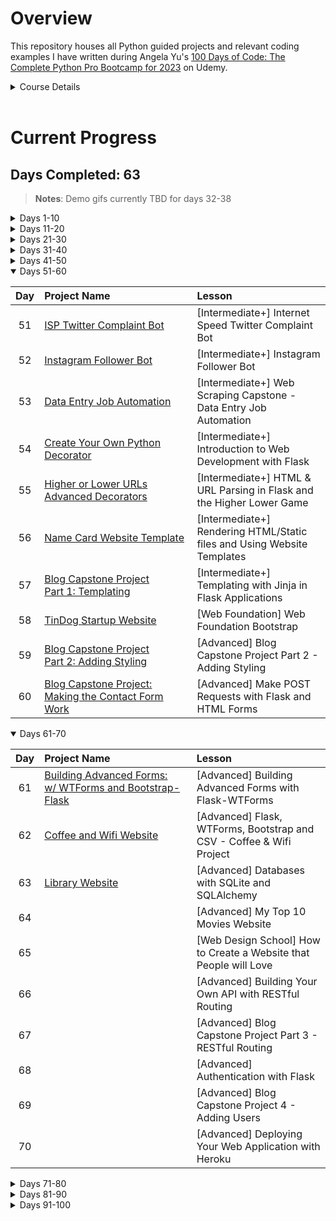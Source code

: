 # Overview

This repository houses all Python guided projects and relevant coding examples I have written during Angela Yu's [100 Days of Code: The Complete Python Pro Bootcamp for 2023](https://www.udemy.com/course/100-days-of-code/) on Udemy.

<details><summary>Course Details</summary>

>The course aims to fulfill the following learning objectives:
>- Master the Python programming language by building 100 unique projects over 100 days
>- Learn automation, game, app and web development, data science and machine learning all using Python.
>- Be able to program in Python professionally
>- Learn Selenium, Beautiful Soup, Request, Flask, Pandas, NumPy, Scikit Learn, Plotly, and Matplotlib
>- Create a portfolio of 100 Python projects to apply for developer jobs
>- Be able to build fully fledged websites and web apps with Python
>- Be able to use Python for data science and machine learning
>- Build games like Blackjack, Pong and Snake using Python
>- Build GUIs and Desktop applications with Python
</details>
<br>

# Current Progress
## Days Completed: 63

>**Notes**:
>Demo gifs currently TBD for days 32-38

<details><summary>Days 1-10</summary>

| Day | <div style="width:220px">Project Name</div> | Lesson |
| :--: | :-- | :-- |
| 1 | [Band Name Generator](https://github.com/marilynyi/100-days-of-code-python/tree/main/days-01-10/day-01/band-name-generator) | [Beginner] Working with Variables in Python to Manage Data |
| 2 | [Tip Calculator](https://github.com/marilynyi/100-days-of-code-python/tree/main/days-01-10/day-02/tip-calculator) | [Beginner] Understanding Data Types and How to Manipulate Strings |
| 3 | [Treasure Island](https://github.com/marilynyi/100-days-of-code-python/tree/main/days-01-10/day-03/treasure-island) | [Beginner] Control Flow and Logical Operators |
| 4 | [Rock, Paper, Scissors](https://github.com/marilynyi/100-days-of-code-python/tree/main/days-01-10/day-04/rock-paper-scissors) | [Beginner] Randomization and Python Lists |
| 5 | [Password Generator](https://github.com/marilynyi/100-days-of-code-python/tree/main/days-01-10/day-05/password-generator) | [Beginner] Python Loops |
| 6 | [Karel Hurdles](https://github.com/marilynyi/100-days-of-code-python/tree/main/days-01-10/day-06/karel-hurdles) | [Beginner] Python Functions & Karel |
| 7 | [Hangman](https://github.com/marilynyi/100-days-of-code-python/tree/main/days-01-10/day-07/hangman) | [Beginner] Hangman |
| 8 | [Caesar Cipher](https://github.com/marilynyi/100-days-of-code-python/tree/main/days-01-10/day-08/caesar-cipher) | [Beginner] Function Parameters & Caesar Cipher |
| 9 | [Blind Auction](https://github.com/marilynyi/100-days-of-code-python/tree/main/days-01-10/day-09/blind-auction) | [Beginner] Dictionaries, Nesting and the Secret Auction |
| 10 | [Calculator](https://github.com/marilynyi/100-days-of-code-python/tree/main/days-01-10/day-10/calculator) | [Beginner] Functions with Outputs |
</details>
<details><summary>Days 11-20</summary>

| Day | <div style="width:220px">Project Name</div> | Lesson |
| :--: | :-- | :-- |
| 11 | [Blackjack Capstone](https://github.com/marilynyi/100-days-of-code-python/tree/main/days-11-20/day-11/blackjack-capstone) | [Beginner] The Blackjack Capstone Project | 
| 12 | [Guess the Number](https://github.com/marilynyi/100-days-of-code-python/tree/main/days-11-20/day-12/guess-the-number) | [Beginner] Scope & Number Guessing Game | 
| 13 | No project | [Beginner] Debugging: How to Find and Fix Errors in your Code | 
| 14 | [Higher-Lower Game](https://github.com/marilynyi/100-days-of-code-python/tree/main/days-11-20/day-14/higher-lower-game) | [Beginner] Higher Lower Game Project | 
| 15 | [Coffee Machine (no OOP)](https://github.com/marilynyi/100-days-of-code-python/tree/main/days-11-20/day-15/coffee-machine)| [Intermediate] Local Development Environment Setup & the Coffee Machine |
| 16 | [Coffee Machine (w/ OOP)](https://github.com/marilynyi/100-days-of-code-python/tree/main/days-11-20/day-16/coffee-machine) | [Intermediate] Object Oriented Programming (OOP) | 
| 17 | [Quiz Brain Game](https://github.com/marilynyi/100-days-of-code-python/tree/main/days-11-20/day-17/quiz-brain) | [Intermediate] The Quiz Project & the Benefits of OOP | 
| 18 | [Hirst Painting](https://github.com/marilynyi/100-days-of-code-python/tree/main/days-11-20/day-18/hirst-painting) | [Intermediate] Turtle & the Graphical User Interface (GUI) | 
| 19 | - [Etch-a-Sketch](https://github.com/marilynyi/100-days-of-code-python/tree/main/days-11-20/day-19/etch-a-sketch)<br>- [Turtle Race](https://github.com/marilynyi/100-days-of-code-python/tree/main/days-11-20/day-19/turtle-race) | [Intermediate] Instances, State and Higher Order Functions | 
| 20 | [Snake Game pt. 1](https://github.com/marilynyi/100-days-of-code-python/tree/main/days-11-20/day-20/snake-game-part-1) | [Intermediate] Build the Snake Game Part 1: Animation & Coordinates |
</details>
<details><summary>Days 21-30</summary>

| Day | <div style="width:220px">Project Name</div> | Lesson |
| :--: | :-- | :-- |
| 21 | [Snake Game pt. 2](https://github.com/marilynyi/100-days-of-code-python/tree/main/days-21-30/day-21/snake-game) | [Intermediate] Build the Snake Game Part 2: Inheritance & List Slicing | 
| 22 | [Pong Game](https://github.com/marilynyi/100-days-of-code-python/tree/main/days-21-30/day-22/pong-game) | [Intermediate] Build Pong: The Famous Arcade Game | 
| 23 | [Turtle Crossing Game](https://github.com/marilynyi/100-days-of-code-python/tree/main/days-21-30/day-23/turtle-crossing-game) | [Intermediate] The Turtle Crossing Capstone Project | 
| 24 | - [Snake Game w/ High Score](https://github.com/marilynyi/100-days-of-code-python/tree/main/days-21-30/day-24/snake-game-with-high-score)<br>- [Mail Merge](https://github.com/marilynyi/100-days-of-code-python/tree/main/days-21-30/day-24/mail-merge) | [Intermediate] Files, Directories and Paths | 
| 25 | [United States Game](https://github.com/marilynyi/100-days-of-code-python/tree/main/days-21-30/day-25/united-states-game) | [Intermediate] Working with CSV Data and the Pandas Library | 
| 26 | [NATO Alphabet](https://github.com/marilynyi/100-days-of-code-python/tree/main/days-21-30/day-26/nato-alphabet) | [Intermediate] List Comprehension and the NATO Alphabet | 
| 27 | [Miles to Kilometers](https://github.com/marilynyi/100-days-of-code-python/tree/main/days-21-30/day-27/mile-to-km) | [Intermediate] Tkinter, *args, **kwargs and Creating GUI Programs | 
| 28 | [Pomodoro Timer](https://github.com/marilynyi/100-days-of-code-python/tree/main/days-21-30/day-28/pomodoro-timer) | [Intermediate] Tkinter, Dynamic Typing and the Pomodoro GUI Application 
| 29 | [Password Manager](https://github.com/marilynyi/100-days-of-code-python/tree/main/days-21-30/day-29/password-manager) | [Intermediate] Building a Password Manager GUI App with Tkinter | 
| 30 | [Password Manager w/ Exceptions](https://github.com/marilynyi/100-days-of-code-python/tree/main/days-21-30/day-30/password-manager-w-exceptions) | [Intermediate] Errors, Exceptions and JSON Data: Improving the Password | 
</details>
<details><summary>Days 31-40</summary>

| Day | <div style="width:220px">Project Name</div> | Lesson |
| :--: | :-- | :-- |
| 31 | [Flash Card App](https://github.com/marilynyi/100-days-of-code-python/tree/main/days-31-40/day-31/flash-card-app) | [Intermediate] Flash Card App Capstone Project | 
| 32 | [Automated Birthday Wisher](https://github.com/marilynyi/100-days-of-code-python/tree/main/days-31-40/day-32/automated-birthday-wisher)| [Intermediate+] Send Email (smtplib) & Manage Dates (datetime) |
| 33 | [ISS Location & Email Notification](https://github.com/marilynyi/100-days-of-code-python/tree/main/days-31-40/day-33/iss-location-and-email) | [Intermediate+] API Endpoints & API Parameters - ISS Overhead Notifier | 
| 34 | [Quizzler App](https://github.com/marilynyi/100-days-of-code-python/tree/main/days-31-40/day-34/quizzler-app) | [Intermediate+] API Practice - Creating a GUI Quiz App | 
| 35 | [Rain Alert](https://github.com/marilynyi/100-days-of-code-python/tree/main/days-31-40/day-35/rain-alert) | [Intermediate+] Keys, Authentication & Environment Variables: Send SMS | 
| 36 | [Stock News](https://github.com/marilynyi/100-days-of-code-python/tree/main/days-31-40/day-36/stock-news) | [Intermediate+] Stock Trading News Alert Project | 
| 37 | [Habit Tracker](https://github.com/marilynyi/100-days-of-code-python/tree/main/days-31-40/day-37/habit-tracker) | [Intermediate+] Habit Tracking Project: API Post Requests & Headers | 
| 38 | [Workout Tracker](https://github.com/marilynyi/100-days-of-code-python/tree/main/days-31-40/day-38/workout-tracker) | [Intermediate+] Workout Tracking Using Google Sheets | 
| 39 | [Flight Deals](https://github.com/marilynyi/100-days-of-code-python/tree/main/days-31-40/day-39/flight-deals) | [Intermediate+] Capstone Part 1: Flight Deal Finder | 
| 40 | [Flight Club](https://github.com/marilynyi/100-days-of-code-python/tree/main/days-31-40/day-40/flight-club) | [Intermediate+] Capstone Part 2: Flight Club | 
</details>
<details><summary>Days 41-50</summary>

| Day | <div style="width:220px">Project Name</div> | Lesson |
| :--: | :-- | :-- |
| 41 | [Movie Ranking](https://github.com/marilynyi/100-days-of-code-python/tree/main/days-41-50/day-41/movie-ranking) | [Web Foundation] Introduction to HTML | 
| 42 | [Birthday Invite Website](https://github.com/marilynyi/100-days-of-code-python/tree/main/days-41-50/day-42/birthday-invite-website) | [Web Foundation] Intermediate HTML | 
| 43 | [Color Vocab Website](https://github.com/marilynyi/100-days-of-code-python/tree/main/days-41-50/day-43/color-vocab-website) | [Web Foundation] Introduction to CSS |
| 44 | [Motivation Meme Poster](https://github.com/marilynyi/100-days-of-code-python/tree/main/days-41-50/day-44/motivation-meme-poster) | [Web Foundation] Intermediate CSS | 
| 45 | [Top 100 Movies](https://github.com/marilynyi/100-days-of-code-python/tree/main/days-41-50/day-45/top-100-movies) | [Intermediate+] Web Scraping with Beautiful Soup | 
| 46 | [Spotify Playlist](https://github.com/marilynyi/100-days-of-code-python/tree/main/days-41-50/day-46/spotify-playlist) | [Intermediate+] Create a Spotify Playlist using the Musical Time Machine | 
| 47 | [Amazon Price Tracker](https://github.com/marilynyi/100-days-of-code-python/tree/main/days-41-50/day-47/amazon-price-tracker/) | [Intermediate+] Create an Automated Amazon Price Tracker | 
| 48 | [Cookie Clicker](https://github.com/marilynyi/100-days-of-code-python/tree/main/days-41-50/day-48/cookie-clicker/) | [Intermediate+] Selenium Webdriver Browser and Game Playing Bot | 
| 49 | [Automate LinkedIn Easy Apply](https://github.com/marilynyi/100-days-of-code-python/tree/main/days-41-50/day-49/automate-linkedin-easy-apply/)| [Intermediate+] Automating Job Applications on LinkedIn | 
| 50 | [Automate Giphy GIF Likes](https://github.com/marilynyi/100-days-of-code-python/tree/main/days-41-50/day-50/automate-giphy-gif-likes/)| [Intermediate+] Auto Tinder Swiping Bot | 
</details>
<details open=""><summary>Days 51-60</summary>

| Day | <div style="width:220px">Project Name</div> | Lesson |
| :--: | :-- | :-- |
| 51 | [ISP Twitter Complaint Bot](https://github.com/marilynyi/100-days-of-code-python/tree/main/days-51-60/day-51/isp-twitter-complaint-bot/) | [Intermediate+] Internet Speed Twitter Complaint Bot |
| 52 | [Instagram Follower Bot](https://github.com/marilynyi/100-days-of-code-python/tree/main/days-51-60/day-52/instagram-follower-bot/) | [Intermediate+] Instagram Follower Bot |
| 53 | [Data Entry Job Automation](https://github.com/marilynyi/100-days-of-code-python/tree/main/days-51-60/day-53/data-entry-job-automation/) | [Intermediate+] Web Scraping Capstone - Data Entry Job Automation |
| 54 | [Create Your Own Python Decorator](https://github.com/marilynyi/100-days-of-code-python/tree/main/days-51-60/day-54/challenge/create-python-decorator) | [Intermediate+] Introduction to Web Development with Flask |
| 55 | [Higher or Lower URLs](https://github.com/marilynyi/100-days-of-code-python/tree/main/days-51-60/day-55/project/higher-lower)<br>[Advanced Decorators](https://github.com/marilynyi/100-days-of-code-python/tree/main/days-51-60/day-55/challenge/advanced-decorators) | [Intermediate+] HTML & URL Parsing in Flask and the Higher Lower Game |
| 56 | [Name Card Website Template](https://github.com/marilynyi/100-days-of-code-python/tree/main/days-51-60/day-56/name-card) | [Intermediate+] Rendering HTML/Static files and Using Website Templates |
| 57 | [Blog Capstone Project<br>Part 1: Templating](https://github.com/marilynyi/100-days-of-code-python/tree/main/days-51-60/day-57/blog-capstone-pt-1) | [Intermediate+] Templating with Jinja in Flask Applications |
| 58 | [TinDog Startup Website](https://github.com/marilynyi/100-days-of-code-python/tree/main/days-51-60/day-58/tindog) | [Web Foundation] Web Foundation Bootstrap |
| 59 | [Blog Capstone Project<br>Part 2: Adding Styling](https://github.com/marilynyi/100-days-of-code-python/tree/main/days-51-60/day-59/blog-capstone-pt-2) | [Advanced] Blog Capstone Project Part 2 - Adding Styling |
| 60 | [Blog Capstone Project:<br>Making the Contact Form Work](https://github.com/marilynyi/100-days-of-code-python/tree/main/days-51-60/day-60/project/blog-capstone) | [Advanced] Make POST Requests with Flask and HTML Forms |
</details>
<details open=""><summary>Days 61-70</summary>

| Day | <div style="width:220px">Project Name</div> | Lesson |
| :--: | :-- | :-- |
| 61 | [Building Advanced Forms:<br>w/ WTForms and Bootstrap-Flask](https://github.com/marilynyi/100-days-of-code-python/tree/main/days-61-70/day-61/building-advanced-forms) | [Advanced] Building Advanced Forms with Flask-WTForms |
| 62 | [Coffee and Wifi Website](https://github.com/marilynyi/100-days-of-code-python/tree/main/days-61-70/day-62/coffee-and-wifi) | [Advanced] Flask, WTForms, Bootstrap and CSV - Coffee & Wifi Project |
| 63 | [Library Website](https://github.com/marilynyi/100-days-of-code-python/tree/main/days-61-70/day-63/library-project) | [Advanced] Databases with SQLite and SQLAlchemy |
| 64 | | [Advanced] My Top 10 Movies Website |
| 65 | | [Web Design School] How to Create a Website that People will Love |
| 66 | | [Advanced] Building Your Own API with RESTful Routing |
| 67 | | [Advanced] Blog Capstone Project Part 3 - RESTful Routing |
| 68 | | [Advanced] Authentication with Flask |
| 69 | | [Advanced] Blog Capstone Project 4 - Adding Users |
| 70 | | [Advanced] Deploying Your Web Application with Heroku |
</details>
<details><summary>Days 71-80</summary>

| Day | <div style="width:220px">Project Name</div> | Lesson |
| :--: | :-- | :-- |
| 71 | | [Advanced] Data Exploration with Pandas: College Major vs. Your Salary |
| 72 | | [Advanced] Data Visualization with Matplotlib: Programming Languages | 
| 73 | | [Advanced] Aggregate & Merge Data with Pandas: Analyze the Lego Dataset |
| 74 | | [Advanced] Google Trends Data: Resampling and Visualizing Time Series |
| 75 | | [Advanced] Beautiful Plotly Charts & Analyzing the Android App Store |
| 76 | | [Advanced] Computation with NumPy and N-Dimensional Arrays |
| 77 | | [Advanced] Linear Regression and Data Visualization with Seaborn |
| 78 | | [Advanced] Analyzing the Nobel Prize with Plotly, Matplotlib & Seaborn |
| 79 | | [Advanced] The Tragic Discovery of Handwashing: t-Tests & Distributions |
| 80 | | [Advanced] Capstone Project - Predict House Prices |
</details>
<details><summary>Days 81-90</summary>

| Day | <div style="width:220px">Project Name</div> | Lesson |
| :--: | :-- | :-- |
| 81 | | [Professional Portfolio Project] Python Scripting |
| 82 | | [Professional Portfolio Project] Python Web Development |
| 83 | | [Professional Portfolio Project] Python Scripting |
| 84 | | [Professional Portfolio Project] GUI |
| 85 | | [Professional Portfolio Project] GUI |
| 86 | | [Professional Portfolio Project] Game |
| 87 | | [Professional Portfolio Project] Web Development |
| 88 | | [Professional Portfolio Project] Web Development |
| 89 | | [Professional Portfolio Project] GUI Desktop App |
| 90 | | [Professional Portfolio Project] HTTP Requests & APIs |
</details>
<details><summary>Days 91-100</summary>

| Day | <div style="width:220px">Project Name</div> | Lesson |
| :--: | :-- | :-- |
| 91 | | [Professional Portfolio Project] Image Processing & Data Science |
| 92 | | [Professional Portfolio Project] Web Scraping |
| 93 | | [Professional Portfolio Project] GUI Automation |
| 94 | | [Professional Portfolio Project] Game |
| 95 | | [Professional Portfolio Project] HTTP Requests & APIs |
| 96 | | [Professional Portfolio Project] Web Development |
| 97 | | [Professional Portfolio Project] Python Automation |
| 98 | | [Professional Portfolio Project] Data Science |
| 99 | | [Professional Portfolio Project] Data Science |
| 100 | | [Professional Portfolio Project] Data Science |






